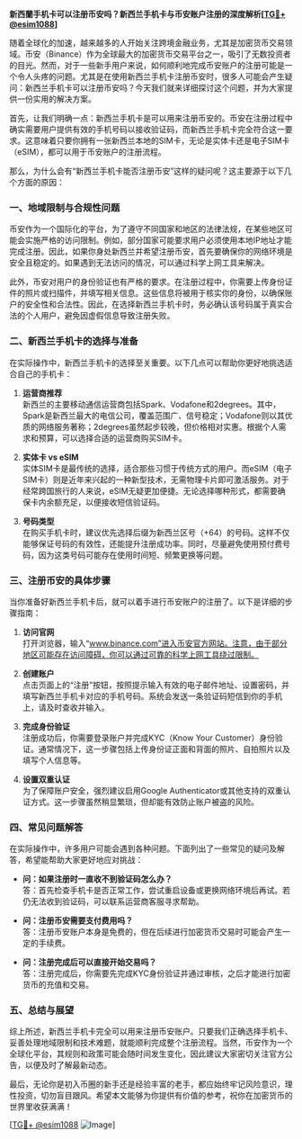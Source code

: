 **新西蘭手机卡可以注册币安吗？新西兰手机卡与币安账户注册的深度解析[[TG💪+ @esim1088](https://t.me/s/esim1088)]**

随着全球化的加速，越来越多的人开始关注跨境金融业务，尤其是加密货币交易领域。币安（Binance）作为全球最大的加密货币交易平台之一，吸引了无数投资者的目光。然而，对于一些新手用户来说，如何顺利地完成币安账户的注册可能是一个令人头疼的问题。尤其是在使用新西兰手机卡注册币安时，很多人可能会产生疑问：新西兰手机卡可以注册币安吗？今天我们就来详细探讨这个问题，并为大家提供一份实用的解决方案。

首先，让我们明确一点：新西兰手机卡是可以用来注册币安的。币安在注册过程中确实需要用户提供有效的手机号码以接收验证码，而新西兰手机卡完全符合这一要求。这意味着只要你拥有一张新西兰本地的SIM卡，无论是实体卡还是电子SIM卡（eSIM），都可以用于币安账户的注册流程。

那么，为什么会有“新西兰手机卡能否注册币安”这样的疑问呢？这主要源于以下几个方面的原因：

### **一、地域限制与合规性问题**

币安作为一个国际化的平台，为了遵守不同国家和地区的法律法规，在某些地区可能会实施严格的访问限制。例如，部分国家可能要求用户必须使用本地IP地址才能完成注册。因此，如果你身处新西兰并希望注册币安，首先要确保你的网络环境是安全且稳定的。如果遇到无法访问的情况，可以通过科学上网工具来解决。

此外，币安对用户的身份验证也有严格的要求。在注册过程中，你需要上传身份证件的照片或扫描件，并填写相关信息。这些信息将被用于核实你的身份，以确保账户的安全性和合法性。因此，在选择新西兰手机卡时，务必确认该号码属于真实合法的个人用户，避免因虚假信息导致注册失败。

### **二、新西兰手机卡的选择与准备**

在实际操作中，新西兰手机卡的选择至关重要。以下几点可以帮助你更好地挑选适合自己的手机卡：

1. **运营商推荐**  
   新西兰的主要移动通信运营商包括Spark、Vodafone和2degrees。其中，Spark是新西兰最大的电信公司，覆盖范围广、信号稳定；Vodafone则以其优质的网络服务著称；2degrees虽然起步较晚，但价格相对实惠。根据个人需求和预算，可以选择合适的运营商购买SIM卡。

2. **实体卡 vs eSIM**  
   实体SIM卡是最传统的选择，适合那些习惯于传统方式的用户。而eSIM（电子SIM卡）则是近年来兴起的一种新型技术，无需物理卡片即可激活服务。对于经常跨国旅行的人来说，eSIM无疑更加便捷。无论选择哪种形式，都需要确保卡内余额充足，以便接收短信验证码。

3. **号码类型**  
   在购买手机卡时，建议优先选择后缀为新西兰区号（+64）的号码。这样不仅能够保证号码的有效性，还能提升注册成功率。同时，尽量避免使用预付费号码，因为这类号码可能存在使用时间短、频繁更换等问题。

### **三、注册币安的具体步骤**

当你准备好新西兰手机卡后，就可以着手进行币安账户的注册了。以下是详细的步骤指南：

1. **访问官网**  
   打开浏览器，输入“www.binance.com”进入币安官方网站。注意，由于部分地区可能存在访问障碍，你可以通过可靠的科学上网工具绕过限制。

2. **创建账户**  
   点击页面上的“注册”按钮，按照提示输入有效的电子邮件地址、设置密码，并填写新西兰手机卡对应的手机号码。系统会发送一条验证码短信到你的手机上，请及时查收并输入。

3. **完成身份验证**  
   注册成功后，你需要登录账户并完成KYC（Know Your Customer）身份验证。通常情况下，这一步骤包括上传身份证正面和背面的照片、自拍照片以及填写个人信息等。

4. **设置双重认证**  
   为了保障账户安全，强烈建议启用Google Authenticator或其他支持的双重认证方式。这一步骤虽然稍显繁琐，但却能有效防止账户被盗的风险。

### **四、常见问题解答**

在实际操作中，许多用户可能会遇到各种问题。下面列出了一些常见的疑问及解答，希望能帮助大家更好地应对挑战：

- **问：如果注册时一直收不到验证码怎么办？**  
  答：首先检查手机卡是否正常工作，尝试重启设备或更换网络环境后再试。若仍无法收到验证码，可以联系运营商客服寻求帮助。

- **问：注册币安需要支付费用吗？**  
  答：注册币安账户本身是免费的，但在后续进行加密货币交易时可能会产生一定的手续费。

- **问：注册完成后可以直接开始交易吗？**  
  答：注册完成后，你需要先完成KYC身份验证并通过审核，之后才能进行加密货币的充值和交易。

### **五、总结与展望**

综上所述，新西兰手机卡完全可以用来注册币安账户。只要我们正确选择手机卡、妥善处理地域限制和技术难题，就能顺利完成整个注册流程。当然，币安作为一个全球化平台，其规则和政策可能会随时间发生变化，因此建议大家密切关注官方公告，以便及时了解最新动态。

最后，无论你是初入币圈的新手还是经验丰富的老手，都应始终牢记风险意识，理性投资，切勿盲目跟风。希望本文能够为你提供有价值的参考，祝你在加密货币的世界里收获满满！

[[TG💪+ @esim1088](https://t.me/s/esim1088) ![Image](https://i.postimg.cc/4NQfJmqS/Snipaste-2025-05-13-00-14-12.png)]